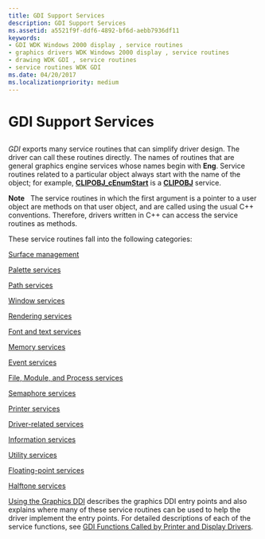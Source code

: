```yaml
---
title: GDI Support Services
description: GDI Support Services
ms.assetid: a5521f9f-ddf6-4892-bf6d-aebb7936df11
keywords:
- GDI WDK Windows 2000 display , service routines
- graphics drivers WDK Windows 2000 display , service routines
- drawing WDK GDI , service routines
- service routines WDK GDI
ms.date: 04/20/2017
ms.localizationpriority: medium
---
```


# GDI Support Services


## <span id="ddk_gdi_support_services_gg"></span><span id="DDK_GDI_SUPPORT_SERVICES_GG"></span>


*GDI* exports many service routines that can simplify driver design. The driver can call these routines directly. The names of routines that are general graphics engine services whose names begin with **Eng**. Service routines related to a particular object always start with the name of the object; for example, [**CLIPOBJ\_cEnumStart**](https://docs.microsoft.com/windows/desktop/api/winddi/nf-winddi-clipobj_cenumstart) is a [**CLIPOBJ**](https://docs.microsoft.com/windows/desktop/api/winddi/ns-winddi-_clipobj) service.

**Note**   The service routines in which the first argument is a pointer to a user object are methods on that user object, and are called using the usual C++ conventions. Therefore, drivers written in C++ can access the service routines as methods.

 

These service routines fall into the following categories:

[Surface management](gdi-support-for-surfaces.md)

[Palette services](gdi-support-for-palettes.md)

[Path services](gdi-services-for-paths.md)

[Window services](gdi-support-for-window-objects.md)

[Rendering services](gdi-drawing-and-related-services.md)

[Font and text services](gdi-font-and-text-services.md)

[Memory services](gdi-memory-services.md)

[Event services](gdi-event-services.md)

[File, Module, and Process services](gdi-file--module--and-process-services.md)

[Semaphore services](gdi-semaphore-services.md)

[Printer services](gdi-printer-services.md)

[Driver-related services](gdi-driver-related-services.md)

[Information services](gdi-information-services.md)

[Utility services](gdi-utility-services.md)

[Floating-point services](gdi-floating-point-services.md)

[Halftone services](gdi-halftone-services.md)

[Using the Graphics DDI](using-the-graphics-ddi.md) describes the graphics DDI entry points and also explains where many of these service routines can be used to help the driver implement the entry points. For detailed descriptions of each of the service functions, see [GDI Functions Called by Printer and Display Drivers](https://docs.microsoft.com/windows-hardware/drivers/ddi/index).

 

 






